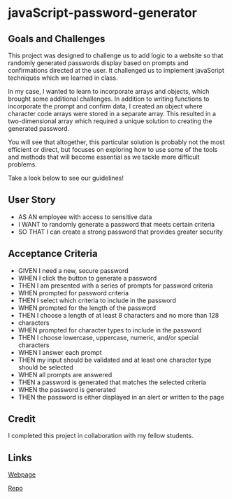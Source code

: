 # javaScript-password-generator

## Goals and Challenges

This project was designed to challenge us to add logic to a website so that randomly generated passwords display based on prompts and confirmations directed at the user. It challenged us to implement javaScript techniques which we learned in class. 

In my case, I wanted to learn to incorporate arrays and objects, which brought some additional challenges. In addition to writing functions to incorporate the prompt and confirm data, I created an object where character code arrays were stored in a separate array. This resulted in a two-dimensional array which required a unique solution to creating the generated password.

You will see that altogether, this particular solution is probably not the most efficient or direct, but focuses on exploring how to use some of the tools and methods that will become essential as we tackle more difficult problems.

Take a look below to see our guidelines!

## User Story

* AS AN employee with access to sensitive data
* I WANT to randomly generate a password that meets certain criteria
* SO THAT I can create a strong password that provides greater security


## Acceptance Criteria 
* GIVEN I need a new, secure password
* WHEN I click the button to generate a password
* THEN I am presented with a series of prompts for password criteria
* WHEN prompted for password criteria
* THEN I select which criteria to include in the password
* WHEN prompted for the length of the password
* THEN I choose a length of at least 8 characters and no more than 128 
* characters
* WHEN prompted for character types to include in the password
* THEN I choose lowercase, uppercase, numeric, and/or special characters
* WHEN I answer each prompt
* THEN my input should be validated and at least one character type should be selected
* WHEN all prompts are answered
* THEN a password is generated that matches the selected criteria
* WHEN the password is generated
* THEN the password is either displayed in an alert or written to the page



## Credit

I completed this project in collaboration with my fellow students.

## Links

[Webpage](https://ad-fleming.github.io/javaScript-password-generator/.)

[Repo](https://github.com/ad-fleming/javaScript-password-generator)